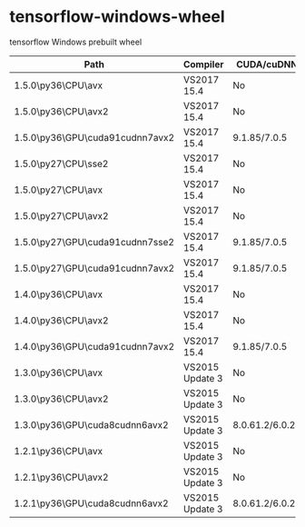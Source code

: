 # tensorflow-windows-wheel
tensorflow Windows prebuilt wheel

| Path | Compiler | CUDA/cuDNN | SIMD | Notes |
|-|-|-|-|-|
| 1.5.0\py36\CPU\avx | VS2017 15.4 | No | AVX | Python 3.6 |
| 1.5.0\py36\CPU\avx2 | VS2017 15.4 | No | AVX2 | Python 3.6 |
| 1.5.0\py36\GPU\cuda91cudnn7avx2 | VS2017 15.4 | 9.1.85/7.0.5 | AVX2 | Python 3.6/Compute 3.0,3.5,5.0,5.2,6.1,7.0 |
| 1.5.0\py27\CPU\sse2 | VS2017 15.4 | No | x86_64 | Python 2.7 |
| 1.5.0\py27\CPU\avx | VS2017 15.4 | No | AVX | Python 2.7 |
| 1.5.0\py27\CPU\avx2 | VS2017 15.4 | No | AVX2 | Python 2.7 |
| 1.5.0\py27\GPU\cuda91cudnn7sse2 | VS2017 15.4 | 9.1.85/7.0.5 | x86_64 | Python 2.7/Compute 3.0 |
| 1.5.0\py27\GPU\cuda91cudnn7avx2 | VS2017 15.4 | 9.1.85/7.0.5 | AVX2 | Python 2.7/Compute 3.0,3.5,5.0,5.2,6.1,7.0 |
| 1.4.0\py36\CPU\avx | VS2017 15.4 | No | AVX | Python 3.6 |
| 1.4.0\py36\CPU\avx2 | VS2017 15.4 | No | AVX2 | Python 3.6 |
| 1.4.0\py36\GPU\cuda91cudnn7avx2 | VS2017 15.4 | 9.1.85/7.0.5 | AVX2 | Python 3.6/Compute 3.0,3.5,5.0,5.2,6.1,7.0 |
| 1.3.0\py36\CPU\avx | VS2015 Update 3 | No | AVX | Python 3.6 |
| 1.3.0\py36\CPU\avx2 | VS2015 Update 3 | No | AVX2 | Python 3.6 |
| 1.3.0\py36\GPU\cuda8cudnn6avx2 | VS2015 Update 3 | 8.0.61.2/6.0.21 | AVX2 | Python 3.6/Compute 3.0,3.5,5.0,5.2,6.1 |
| 1.2.1\py36\CPU\avx | VS2015 Update 3 | No | AVX | Python 3.6 |
| 1.2.1\py36\CPU\avx2 | VS2015 Update 3 | No | AVX2 | Python 3.6 |
| 1.2.1\py36\GPU\cuda8cudnn6avx2 | VS2015 Update 3 | 8.0.61.2/6.0.21 | AVX2 | Python 3.6/Compute 3.0,3.5,5.0,5.2,6.1 |
